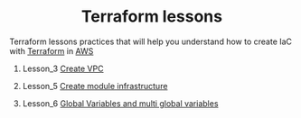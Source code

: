 # <div align="center">Terraform lessons</div>

Terraform lessons practices that will help you understand how to create IaC with [Terraform](https://www.hashicorp.com/ "Terraform") in [AWS](https://aws.amazon.com/ "AWS")

1. Lesson_3 [Create VPC](https://github.com/OlesYudin/Terraform/tree/main/Lesson_3-VPC "Create VPC")

2. Lesson_5 [Create module infrastructure](https://github.com/OlesYudin/Terraform/tree/main/Lesson_5-Infrastructure_module "Create module infrastructure")

3. Lesson_6 [Global Variables and multi global variables](https://github.com/OlesYudin/Terraform/tree/main/Lesson_6-TFvars "Global Variables and multi global variables")
